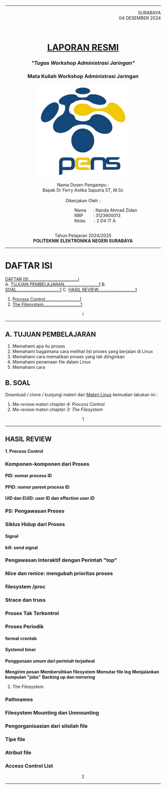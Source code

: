 
---

<p align="right">
    SURABAYA <br> 04 DESEMBER 2024
</p> <br>

<h1 align="center"><ins>LAPORAN RESMI</ins></h1>
<h3 align="center"><em>"Tugas Workshop Administrasi Jaringan"</em></h3>
<h3 align="center">Mata Kuliah Workshop Administrasi Jaringan</h3>

<p align="center">
<img  src="https://github.com/Zorgons905/AdminJaringan2025/blob/main/Gambar/PENS.png" width="300" height="300"><br>
</p>

<p align="center">
Nama Dosen Pengampu : <br> 
Bapak Dr Ferry Astika Saputra ST, M.Sc <br>
<br>
Dikerjakan Oleh : <br>
</p>

<p>
&emsp;&emsp;&emsp;&emsp;&emsp;&emsp;&emsp;&emsp;&emsp;&emsp;&emsp;&emsp;&emsp;&emsp;&emsp;&emsp;Nama&emsp;&nbsp; : Nanda Ahmad Zidan <br>
&emsp;&emsp;&emsp;&emsp;&emsp;&emsp;&emsp;&emsp;&emsp;&emsp;&emsp;&emsp;&emsp;&emsp;&emsp;&emsp;NRP&emsp;&emsp;&nbsp;: 3123600013 <br>
&emsp;&emsp;&emsp;&emsp;&emsp;&emsp;&emsp;&emsp;&emsp;&emsp;&emsp;&emsp;&emsp;&emsp;&emsp;&emsp;Kelas&emsp;&emsp;: 2 D4 IT A <br>
<br>
</p>

<p align="center">
Tahun Pelajaran 2024/2025 <br>
<strong>POLITEKNIK ELEKTRONIKA NEGERI SURABAYA</strong>
</p>

---

# DAFTAR ISI

[DAFTAR ISI........................................i](#daftar-isi)<br>
A. [TUJUAN PEMBELAJARAN............................1](#a-tujuan-pembelajaran)
B. [SOAL...................................1](#b-soal)
C. [HASIL REVIEW..............................1](#c-hasil-review)
1. [Process Control............................1](#1-process-control)
2. [The Filesystem..............................1](#2-the-filesystem)<br>


<p align="center">i</p>

---

## A. TUJUAN PEMBELAJARAN
1. Memahami apa itu proses
2. Memahami bagaimana cara melihat list proses yang berjalan di Linux
3. Memahami cara mematikan proses yang tak diinginkan
4. Memahami penamaan file dalam Linux
5. Memahami cara 

## B. SOAL
Download / clone / kunjungi materi dari [Materi Linux](https://github.com/ferryastika/unix-and-linux-sysadmin-notes) kemudian lakukan ini :<br>
1. Me-*review* materi *chapter 4: Process Control*
2. Me-*review* materi *chapter 3: The Filesystem* <br>

<p align="center">1</p>

---

## HASIL REVIEW

**1. Process Control**
### Komponen-komponen dari Proses
#### PID: nomor process ID
#### PPID: nomor parent process ID
#### UID dan EUID: user ID dan effective user ID

### PS: Pengawasan Proses
### Siklus Hidup dari Proses
#### Signal
#### kill: send signal

### Pengawasan Interaktif dengan Perintah "top" 
### Nice dan renice: mengubah prioritas proses
### filesystem /proc

### Strace dan truss
### Proses Tak Terkontrol
### Proses Periodik

#### format crontab

#### Systemd timer

#### Penggunaan umum dari perintah terjadwal
**Mengirim pesan**
**Membersihkan filesystem**
**Memutar file log**
**Menjalankan kumpulan "jobs"**
**Backing up dan mirroring**


2. The Filesystem
### Pathnames
### Filesystem Mounting dan Unmounting
### Pengorganisasian dari silsilah file
### Tipe file
### Atribut file
### Access Control List




<p align="center">2</p>

---

